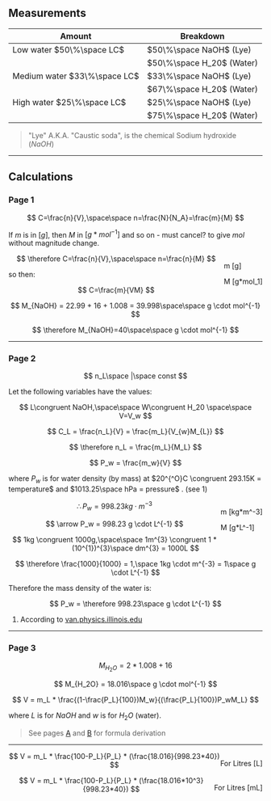 ## Measurements

| Amount | Breakdown |
|---|---|
|Low water $50\%\space LC$    | $50\%\space NaOH$ (Lye)   |
|                             | $50\%\space H_20$ (Water) |
|Medium water $33\%\space LC$ | $33\%\space NaOH$ (Lye)   |
|                             | $67\%\space H_20$ (Water) |
|High water $25\%\space LC$   | $25\%\space NaOH$ (Lye)   |
|                             | $75\%\space H_20$ (Water) |

> "Lye" A.K.A. "Caustic soda", is the chemical Sodium hydroxide ($NaOH$)

---

## Calculations

### Page 1

$$
C=\frac{n}{V},\space\space n=\frac{N}{N_A}=\frac{m}{M}
$$

<!-- TODO: "cancle"?" - what is that word Vaughan? -->
If $m$ is in $[g]$, then $M$ in $[g * mol^{-1}]$ and so on - must cancel? to give $mol$ without magnitude change.

<!-- TODO: Fix the styling of this -->
<div style="float:right">
<p>m [g]</p>
<p>M [g*mol_1]</p>
</div>

$$
\therefore C=\frac{n}{V},\space\space n=\frac{n}{M}
$$

so then:

$$
C=\frac{m}{VM}
$$

$$
M_{NaOH} = 22.99 + 16 + 1.008 = 39.998\space\space g \cdot mol^{-1}
$$

$$
\therefore M_{NaOH}=40\space\space g \cdot mol^{-1}
$$

---

### Page 2

$$
n_L\space |\space const
$$

Let the following variables have the values:

<!-- Find triple-equals symbol -->
$$
L\congruent NaOH,\space\space  W\congruent H_20 \space\space V=V_w
$$

$$
C_L = \frac{n_L}{V} = \frac{m_L}{V_{w}M_{L}}
$$

$$
\therefore n_L = \frac{m_L}{M_L}
$$

$$
P_w = \frac{m_w}{V}
$$

<!-- TODO: Find degrees symbol -->
<!-- TODO: Insert footnote regarding the notebelow -->
where $P_w$ is for water density (by mass) at $20^{^O}C \congruent 293.15K = temperature$ and $1013.25\space hPa = pressure$ . (see 1)

<!-- TODO: Fix styling -->
<div style="float:right">
<p>m [kg*m^-3]</p>
<p>M [g*L^-1]</p>
</div>

$$
\therefore P_w = 998.23 kg \cdot m^{-3}
$$

<!-- TODO: find arrow -->
$$
\arrow P_w = 998.23 g \cdot L^{-1}
$$

$$
1kg \congruent 1000g,\space\space 1m^{3} \congruent 1 * (10^{1})^{3}\space dm^{3} = 1000L
$$

$$
\therefore \frac{1000}{1000} = 1,\space 1kg \cdot m^{-3} = 1\space g \cdot L^{-1}
$$

Therefore the mass density of the water is:

$$
P_w = \therefore 998.23\space g \cdot L^{-1}
$$

1. According to [van.physics.illinois.edu](http://van.physics.illinois.edu)

---

### Page 3

$$
M_{H_2O} = 2 * 1.008 + 16
$$

$$
M_{H_2O} = 18.016\space g \cdot mol^{-1}
$$

$$
V = m_L * \frac{(1-\frac{P_L}{100})M_w}{(\frac{P_L}{100})P_wM_L}
$$

where $L$ is for $NaOH$ and $w$ is for $H_2O$ (water).

<!-- TODO: Make anchors for (Page 1) and (Page 2) and link them below -->
> See pages [A]() and [B]() for formula derivation

---

<p style="float:right">For Litres [L]</p>

$$
V = m_L * \frac{100-P_L}{P_L} * (\frac{18.016}{998.23*40})
$$

<p style="float:right">For Litres [mL]</p>

$$
V = m_L * \frac{100-P_L}{P_L} * (\frac{18.016*10^3}{998.23*40})
$$

